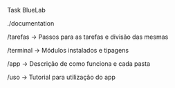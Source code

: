 Task BlueLab

./documentation

  /tarefas -> Passos para as tarefas e divisão das mesmas

  /terminal -> Módulos instalados e tipagens

  /app -> Descrição de como funciona e cada pasta

  /uso -> Tutorial para utilização do app
